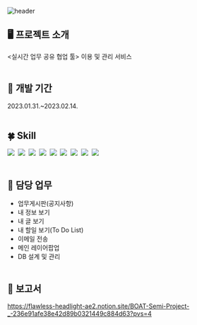 ![header](https://capsule-render.vercel.app/api?type=wave&color=auto&section=header&text=BOAT&fontSize=90&height=200)

## 🖥 프로젝트 소개
<실시간 업무 공유 협업 툴> 이용 및 관리 서비스
<br/><br/>
## 📆 개발 기간
2023.01.31.~2023.02.14.
<br/><br/>
## 🍀 Skill
<img src="https://img.shields.io/badge/java-007396?style=for-the-badge&logo=OpenJDK&logoColor=white">&nbsp;
<img src="https://img.shields.io/badge/javascript-F7DF1E?style=for-the-badge&logo=javascript&logoColor=black">&nbsp;
<img src="https://img.shields.io/badge/jquery-0769AD?style=for-the-badge&logo=jquery&logoColor=white">&nbsp;
<img src="https://img.shields.io/badge/JSP-007396?style=for-the-badge&logo=OpenJDK&logoColor=white">&nbsp;
<img src="https://img.shields.io/badge/html-E34F26?style=for-the-badge&logo=html5&logoColor=white">&nbsp;
<img src="https://img.shields.io/badge/css-1572B6?style=for-the-badge&logo=css3&logoColor=white">&nbsp;
<img src="https://img.shields.io/badge/oracle-F80000?style=for-the-badge&logo=oracle&logoColor=white">&nbsp;
<img src="https://img.shields.io/badge/apache tomcat-F8DC75?style=for-the-badge&logo=apachetomcat&logoColor=white">&nbsp;
<img src="https://img.shields.io/badge/github-181717?style=for-the-badge&logo=github&logoColor=white">
<br/><br/>
## 👩 담당 업무
- 업무게시판(공지사항)
- 내 정보 보기
- 내 글 보기
- 내 할일 보기(To Do List)
- 이메일 전송
- 메인 레이어팝업
- DB 설계 및 관리
<br/><br/>
## 📑 보고서
https://flawless-headlight-ae2.notion.site/BOAT-Semi-Project-_-236e91afe38e42d89b0321449c884d63?pvs=4

